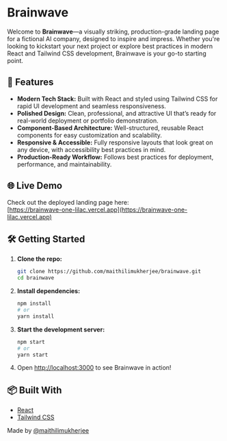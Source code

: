 # Brainwave

Welcome to **Brainwave**—a visually striking, production-grade landing page for a fictional AI company, designed to inspire and impress. Whether you're looking to kickstart your next project or explore best practices in modern React and Tailwind CSS development, Brainwave is your go-to starting point.

## 🚀 Features

- **Modern Tech Stack:** Built with React and styled using Tailwind CSS for rapid UI development and seamless responsiveness.
- **Polished Design:** Clean, professional, and attractive UI that’s ready for real-world deployment or portfolio demonstration.
- **Component-Based Architecture:** Well-structured, reusable React components for easy customization and scalability.
- **Responsive & Accessible:** Fully responsive layouts that look great on any device, with accessibility best practices in mind.
- **Production-Ready Workflow:** Follows best practices for deployment, performance, and maintainability.

## 🌐 Live Demo

Check out the deployed landing page here:  
[https://brainwave-one-lilac.vercel.app](https://brainwave-one-lilac.vercel.app)

## 🛠️ Getting Started

1. **Clone the repo:**
   ```bash
   git clone https://github.com/maithilimukherjee/brainwave.git
   cd brainwave
   ```

2. **Install dependencies:**
   ```bash
   npm install
   # or
   yarn install
   ```

3. **Start the development server:**
   ```bash
   npm start
   # or
   yarn start
   ```

4. Open [http://localhost:3000](http://localhost:3000) to see Brainwave in action!

## 📦 Built With

- [React](https://reactjs.org/)
- [Tailwind CSS](https://tailwindcss.com/)


Made by [@maithilimukherjee](https://github.com/maithilimukherjee)